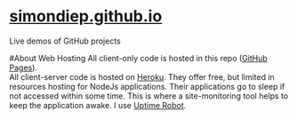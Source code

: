 # [simondiep.github.io](https://simondiep.github.io/)
Live demos of GitHub projects

#About Web Hosting
All client-only code is hosted in this repo ([GitHub Pages](https://pages.github.com/)).  
All client-server code is hosted on [Heroku](https://www.heroku.com/).  They offer free, but limited in resources hosting for NodeJs applications.  Their applications go to sleep if not accessed within some time.  This is where a site-monitoring tool helps to keep the application awake.  I use [Uptime Robot](https://uptimerobot.com/).